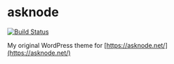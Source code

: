 asknode
=========

[![Build Status](https://travis-ci.org/featherplain/asknode.svg?branch=master)](https://travis-ci.org/featherplain/asknode)

My original WordPress theme for [https://asknode.net/](https://asknode.net/)
